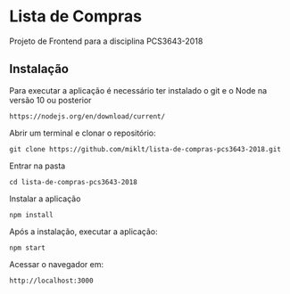 # Lista de Compras
Projeto de Frontend para a disciplina PCS3643-2018
## Instalação
Para executar a aplicação é necessário ter instalado o git e o Node na versão 10 ou posterior
```
https://nodejs.org/en/download/current/
```


Abrir um terminal e clonar o repositório:
```
git clone https://github.com/miklt/lista-de-compras-pcs3643-2018.git
```

Entrar na pasta
```
cd lista-de-compras-pcs3643-2018
```

Instalar a aplicação
```
npm install
```

Após a instalação, executar a aplicação:
```
npm start
```

Acessar o navegador em: 
```
http://localhost:3000
```
